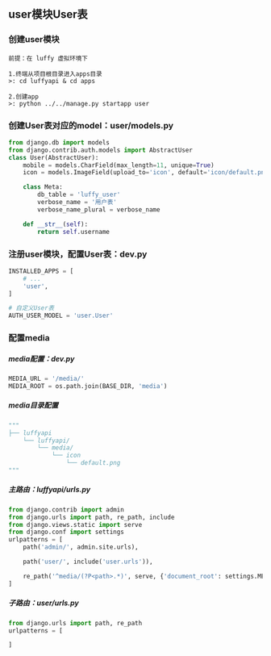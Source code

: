 ## user模块User表



### 创建user模块

```
前提：在 luffy 虚拟环境下

1.终端从项目根目录进入apps目录
>: cd luffyapi & cd apps

2.创建app
>: python ../../manage.py startapp user
```



### 创建User表对应的model：user/models.py

```python
from django.db import models
from django.contrib.auth.models import AbstractUser
class User(AbstractUser):
    mobile = models.CharField(max_length=11, unique=True)
    icon = models.ImageField(upload_to='icon', default='icon/default.png')

    class Meta:
        db_table = 'luffy_user'
        verbose_name = '用户表'
        verbose_name_plural = verbose_name

    def __str__(self):
        return self.username
```



### 注册user模块，配置User表：dev.py

```python
INSTALLED_APPS = [
    # ...
    'user',
]

# 自定义User表
AUTH_USER_MODEL = 'user.User'
```



### 配置media

##### media配置：dev.py

```python
MEDIA_URL = '/media/'
MEDIA_ROOT = os.path.join(BASE_DIR, 'media')
```

##### media目录配置

```python
"""
├── luffyapi
    └──	luffyapi/
       	└──	media/  	
			└──	icon 
				└── default.png
"""
```

##### 主路由：luffyapi/urls.py

```python
from django.contrib import admin
from django.urls import path, re_path, include
from django.views.static import serve
from django.conf import settings
urlpatterns = [
    path('admin/', admin.site.urls),

    path('user/', include('user.urls')),

    re_path('^media/(?P<path>.*)', serve, {'document_root': settings.MEDIA_ROOT})
]
```

##### 子路由：user/urls.py

```python
from django.urls import path, re_path
urlpatterns = [

]
```









